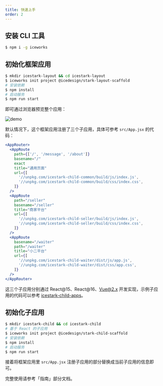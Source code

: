```yaml
---
title: 快速上手
order: 2
---
```


## 安装 CLI 工具

```bash
$ npm i -g iceworks
```

## 初始化框架应用

```bash
$ mkdir icestark-layout && cd icestark-layout
$ iceworks init project @icedesign/stark-layout-scaffold
# 安装依赖
$ npm install
# 启动服务
$ npm run start
```

即可通过浏览器预览整个应用：

![demo](https://img.alicdn.com/tfs/TB1aJ0WjAL0gK0jSZFtXXXQCXXa-2880-1578.png)

默认情况下，这个框架应用注册了三个子应用，具体可参考 `src/App.jsx` 的代码：

```jsx
<AppRouter>
  <AppRoute
    path={['/', '/message', '/about']}
    basename="/"
    exact
    title="通用页面"
    url={[
      '//unpkg.com/icestark-child-common/build/js/index.js',
      '//unpkg.com/icestark-child-common/build/css/index.css',
    ]}
  />
  <AppRoute
    path="/seller"
    basename="/seller"
    title="商家平台"
    url={[
      '//unpkg.com/icestark-child-seller/build/js/index.js',
      '//unpkg.com/icestark-child-seller/build/css/index.css',
    ]}
  />
  <AppRoute
    basename="/waiter"
    path="/waiter"
    title="小二平台"
    url={[
      '//unpkg.com/icestark-child-waiter/dist/js/app.js',
      '//unpkg.com/icestark-child-waiter/dist/css/app.css',
    ]}
  />
</AppRouter>
```

这三个子应用分别通过 React@15、React@16、Vue@2.x 开发实现，示例子应用的代码可以参考 [icestark-child-apps](https://github.com/ice-lab/icestark-child-apps)。

## 初始化子应用

```bash
$ mkdir icestark-child && cd icestark-child
# 基于 React 的子应用
$ iceworks init project @icedesign/stark-child-scaffold
# 安装依赖
$ npm install
# 启动服务
$ npm run start
```

接着将框架应用里 `src/App.jsx` 注册子应用的部分替换成当前子应用的信息即可。

完整使用请参考「指南」部分文档。

